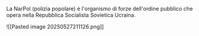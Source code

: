 La NarPol (polizia popolare) è l'organismo di forze dell'ordine pubblico che opera nella Repubblica Socialista Sovietica Ucraina.

![[Pasted image 20250527211126.png]]
